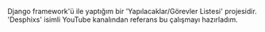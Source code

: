 Django framework'ü ile yaptığım bir 'Yapılacaklar/Görevler Listesi' projesidir. 'Desphixs' isimli YouTube kanalından referans bu çalışmayı hazırladım.
